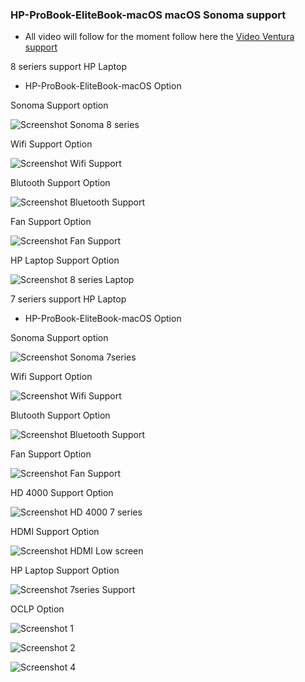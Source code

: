 ### HP-ProBook-EliteBook-macOS macOS Sonoma support 
- All video will follow for the moment follow here the [Video Ventura support](https://github.com/chris1111/HP-Probook-EliteBook-Package-Creator-OC/blob/master/macOS%20Ventura%20Support.md)

8 seriers support HP Laptop
- HP-ProBook-EliteBook-macOS Option
  
Sonoma Support option

![Screenshot Sonoma 8 series](https://github.com/chris1111/HP-Probook-EliteBook-Package-Creator-OC/assets/6248794/28af1a71-6149-4f7d-b877-21ea600402b9)

Wifi Support Option

![Screenshot Wifi Support](https://github.com/chris1111/HP-Probook-EliteBook-Package-Creator-OC/assets/6248794/e0e1cf8a-4783-4b87-ae64-b72add877877)

Blutooth Support Option

![Screenshot Bluetooth Support](https://github.com/chris1111/HP-Probook-EliteBook-Package-Creator-OC/assets/6248794/014f880d-a170-44c1-8d0f-d857e067e7d2)

Fan Support Option

![Screenshot Fan Support](https://github.com/chris1111/HP-Probook-EliteBook-Package-Creator-OC/assets/6248794/f89a82df-dddc-40f0-a9fe-f56e6e8df395)

HP Laptop Support Option

![Screenshot 8 series Laptop](https://github.com/chris1111/HP-Probook-EliteBook-Package-Creator-OC/assets/6248794/0d6583de-107f-474e-a8bf-8db170e6d2ba)




7 seriers support HP Laptop
- HP-ProBook-EliteBook-macOS Option

Sonoma Support option

![Screenshot Sonoma 7series](https://github.com/chris1111/HP-Probook-EliteBook-Package-Creator-OC/assets/6248794/8e960c7a-e835-4cb8-afac-36ad9f1a387e)


Wifi Support Option

![Screenshot Wifi Support](https://github.com/chris1111/HP-Probook-EliteBook-Package-Creator-OC/assets/6248794/e0e1cf8a-4783-4b87-ae64-b72add877877)

Blutooth Support Option

![Screenshot Bluetooth Support](https://github.com/chris1111/HP-Probook-EliteBook-Package-Creator-OC/assets/6248794/014f880d-a170-44c1-8d0f-d857e067e7d2)

Fan Support Option

![Screenshot Fan Support](https://github.com/chris1111/HP-Probook-EliteBook-Package-Creator-OC/assets/6248794/f89a82df-dddc-40f0-a9fe-f56e6e8df395)

HD 4000 Support Option

![Screenshot HD 4000 7 series](https://github.com/chris1111/HP-Probook-EliteBook-Package-Creator-OC/assets/6248794/857a69bb-f91a-4f26-bd18-2140ed4a31e0)


HDMI Support Option

![Screenshot HDMI Low screen](https://github.com/chris1111/HP-Probook-EliteBook-Package-Creator-OC/assets/6248794/14b920d3-960b-48a0-8c7c-a6307d68cbaa)


HP Laptop Support Option

![Screenshot 7series Support](https://github.com/chris1111/HP-Probook-EliteBook-Package-Creator-OC/assets/6248794/a19ca9b5-33e7-4e7f-96af-7da5a2f1f37b)

OCLP Option

![Screenshot 1](https://github.com/chris1111/HP-Probook-EliteBook-Package-Creator-OC/assets/6248794/3f8baeff-4c35-40d9-8065-97cf2f3b5fdc)

![Screenshot 2](https://github.com/chris1111/HP-Probook-EliteBook-Package-Creator-OC/assets/6248794/8c615d62-f257-4402-9ac9-397670696ce9)

![Screenshot 4](https://github.com/chris1111/HP-Probook-EliteBook-Package-Creator-OC/assets/6248794/9a227750-46c9-4cc0-a21e-47f793161421)




  


